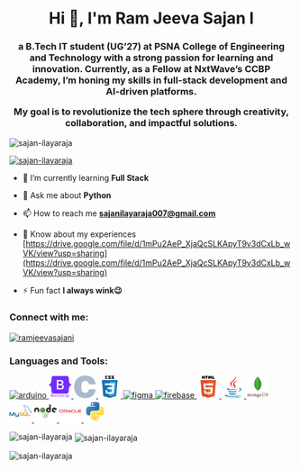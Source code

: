 <h1 align="center">Hi 👋, I'm Ram Jeeva Sajan I</h1>
<h3 align="center">a B.Tech IT student (UG’27) at PSNA College of Engineering and Technology with a strong passion for learning and innovation. Currently, as a Fellow at NxtWave’s CCBP Academy, I’m honing my skills in full-stack development and AI-driven platforms.

My goal is to revolutionize the tech sphere through creativity, collaboration, and impactful solutions.</h3>

<p align="left"> <img src="https://komarev.com/ghpvc/?username=sajan-ilayaraja&label=Profile%20views&color=0e75b6&style=flat" alt="sajan-ilayaraja" /> </p>

<p align="left"> <a href="https://github.com/ryo-ma/github-profile-trophy"><img src="https://github-profile-trophy.vercel.app/?username=sajan-ilayaraja" alt="sajan-ilayaraja" /></a> </p>

- 🌱 I’m currently learning **Full Stack**

- 💬 Ask me about **Python**

- 📫 How to reach me **sajanilayaraja007@gmail.com**

- 📄 Know about my experiences [https://drive.google.com/file/d/1mPu2AeP_XjaQcSLKApyT9v3dCxLb_wVK/view?usp=sharing](https://drive.google.com/file/d/1mPu2AeP_XjaQcSLKApyT9v3dCxLb_wVK/view?usp=sharing)

- ⚡ Fun fact **I always wink😉**

<h3 align="left">Connect with me:</h3>
<p align="left">
<a href="https://linkedin.com/in/ramjeevasajani" target="blank"><img align="center" src="https://raw.githubusercontent.com/rahuldkjain/github-profile-readme-generator/master/src/images/icons/Social/linked-in-alt.svg" alt="ramjeevasajani" height="30" width="40" /></a>
</p>

<h3 align="left">Languages and Tools:</h3>
<p align="left"> <a href="https://www.arduino.cc/" target="_blank" rel="noreferrer"> <img src="https://cdn.worldvectorlogo.com/logos/arduino-1.svg" alt="arduino" width="40" height="40"/> </a> <a href="https://getbootstrap.com" target="_blank" rel="noreferrer"> <img src="https://raw.githubusercontent.com/devicons/devicon/master/icons/bootstrap/bootstrap-plain-wordmark.svg" alt="bootstrap" width="40" height="40"/> </a> <a href="https://www.cprogramming.com/" target="_blank" rel="noreferrer"> <img src="https://raw.githubusercontent.com/devicons/devicon/master/icons/c/c-original.svg" alt="c" width="40" height="40"/> </a> <a href="https://www.w3schools.com/css/" target="_blank" rel="noreferrer"> <img src="https://raw.githubusercontent.com/devicons/devicon/master/icons/css3/css3-original-wordmark.svg" alt="css3" width="40" height="40"/> </a> <a href="https://www.figma.com/" target="_blank" rel="noreferrer"> <img src="https://www.vectorlogo.zone/logos/figma/figma-icon.svg" alt="figma" width="40" height="40"/> </a> <a href="https://firebase.google.com/" target="_blank" rel="noreferrer"> <img src="https://www.vectorlogo.zone/logos/firebase/firebase-icon.svg" alt="firebase" width="40" height="40"/> </a> <a href="https://www.w3.org/html/" target="_blank" rel="noreferrer"> <img src="https://raw.githubusercontent.com/devicons/devicon/master/icons/html5/html5-original-wordmark.svg" alt="html5" width="40" height="40"/> </a> <a href="https://www.java.com" target="_blank" rel="noreferrer"> <img src="https://raw.githubusercontent.com/devicons/devicon/master/icons/java/java-original.svg" alt="java" width="40" height="40"/> </a> <a href="https://www.mongodb.com/" target="_blank" rel="noreferrer"> <img src="https://raw.githubusercontent.com/devicons/devicon/master/icons/mongodb/mongodb-original-wordmark.svg" alt="mongodb" width="40" height="40"/> </a> <a href="https://www.mysql.com/" target="_blank" rel="noreferrer"> <img src="https://raw.githubusercontent.com/devicons/devicon/master/icons/mysql/mysql-original-wordmark.svg" alt="mysql" width="40" height="40"/> </a> <a href="https://nodejs.org" target="_blank" rel="noreferrer"> <img src="https://raw.githubusercontent.com/devicons/devicon/master/icons/nodejs/nodejs-original-wordmark.svg" alt="nodejs" width="40" height="40"/> </a> <a href="https://www.oracle.com/" target="_blank" rel="noreferrer"> <img src="https://raw.githubusercontent.com/devicons/devicon/master/icons/oracle/oracle-original.svg" alt="oracle" width="40" height="40"/> </a> <a href="https://www.python.org" target="_blank" rel="noreferrer"> <img src="https://raw.githubusercontent.com/devicons/devicon/master/icons/python/python-original.svg" alt="python" width="40" height="40"/> </a> </p>

<p><img align="left" src="https://github-readme-stats.vercel.app/api/top-langs?username=sajan-ilayaraja&show_icons=true&locale=en&layout=compact" alt="sajan-ilayaraja" /></p>

<p>&nbsp;<img align="center" src="https://github-readme-stats.vercel.app/api?username=sajan-ilayaraja&show_icons=true&locale=en" alt="sajan-ilayaraja" /></p>

<p><img align="center" src="https://github-readme-streak-stats.herokuapp.com/?user=sajan-ilayaraja&" alt="sajan-ilayaraja" /></p>

